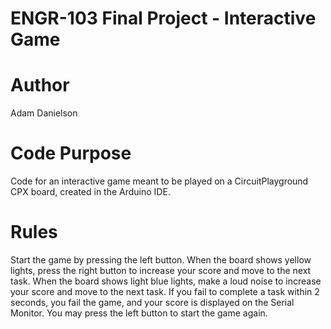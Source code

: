 # ENGR-103 Final Project - Interactive Game
# Author
Adam Danielson
# Code Purpose
Code for an interactive game meant to be played on a CircuitPlayground CPX board, created in the Arduino IDE.
# Rules
Start the game by pressing the left button. When the board shows yellow lights, press the right button to increase your score and move to the next task. When the board shows light blue lights, make a loud noise to increase your score and move to the next task. If you fail to complete a task within 2 seconds, you fail the game, and your score is displayed on the Serial Monitor. You may press the left button to start the game again.
